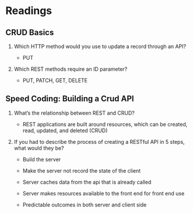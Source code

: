 # Readings

## CRUD Basics

1. Which HTTP method would you use to update a record through an API?
    - PUT

2. Which REST methods require an ID parameter?
    - PUT, PATCH, GET, DELETE

## Speed Coding: Building a Crud API

1. What’s the relationship between REST and CRUD?

    - REST applications are built around resources, which can be created, read, updated, and deleted (CRUD)

2. If you had to describe the process of creating a RESTful API in 5 steps, what would they be?

    - Build the server

    - Make the server not record the state of the client

    - Server caches data from the api that is already called

    - Server makes resources available to the front end for front end use

    - Predictable outcomes in both server and client side
